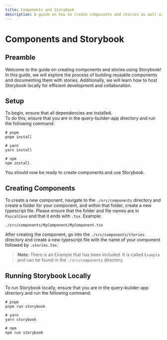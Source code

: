 ```yaml
---
title: Components and Storybook
description: A guide on how to create components and stories as well as how to host Storybook locally for development
---
```


# Components and Storybook

## Preamble
Welcome to the guide on creating components and stories using Storybook!  
In this guide, we will explore the process of building reusable components and documenting them with stories. Additionally, we will learn how to host Storybook locally for efficient development and collaboration.

## Setup
To begin, ensure that all dependencies are installed.  
To do this, ensure that you are in the query-builder-app directory and run the following command:
```shell
# pnpm
pnpm install

# yarn
yarn install

# npm
npm install
```
You should now be ready to create components and use Storybook.

## Creating Components
To create a new component, navigate to the `./src/components` directory and create a folder for your component, and within that folder, create a new typescript file. Please ensure that the folder and file names are in `PascalCase` and that it ends with `.tsx`.
Example:
```shell
./src/components/MyComponent/MyComponent.tsx
```

After creating the component, go into the `./src/components/stories` directory and create a new typescript file with the name of your component followed by `.stories.tsx`.

> **Note:**
> There is an Example that has been included. It is called `Example` and can be found in the `./src/components` directory.

## Running Storybook Locally
To run Storybook locally, ensure that you are in the query-builder-app directory and run the following command:
```shell
# pnpm
pnpm run storybook

# yarn
yarn storybook

# npm
npm run storybook
```

